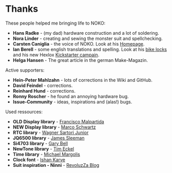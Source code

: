 # Thanks

These people helped me bringing life to NOKO:  
  
- **Hans Radke** - (my dad) hardware construction and a lot of soldering.
- **Nora Linder** - creating and sewing the monster suit and spellchecking.
- **Carsten Caniglia** - the voice of NOKO. Look at his [Homepage](http://www.carstencaniglia.com).  
- **Ian Berell** - some english translations and spelling. Look at his [bike locks](https://twitter.com/sphykeian) and his new Hexlox [Kickstarter campain](https://www.kickstarter.com/projects/hexlox/hexlox-anti-theft-for-saddles-wheels-and-more-made). 
- **Helga Hansen** - The great article in the german Make-Magazin.

Active supporters:  
  
- **Hein-Peter Mahlzahn** - lots of corrections in the Wiki and GitHub.
- **David Feindel** - corrections.  
- **Reinhard Hund** - corrections.  
- **Ronny Roscher** - he found an annoying hardware bug.  
- **Issue-Community** - ideas, inspirations and (alas!) bugs.  

Used ressources:  

- **OLD Display library** - [Francisco Malpartida](https://bitbucket.org/fmalpartida/new-liquidcrystal/wiki/Home)  
- **NEW Display library** - [Marco Schwartz](https://github.com/marcoschwartz/LiquidCrystal_I2C)  
- **RTC library** - [Wagner Sartori Junior](https://github.com/trunet/DS3231RTC)   
- **JQ6500 library** - [James Sleeman](https://github.com/sleemanj/JQ6500_Serial)  
- **Si4703 library** - [Gary Bell](https://github.com/whiteneon/Si4703_FMRadio)     
- **NewTone library** - [Tim Eckel](https://bitbucket.org/teckel12/arduino-new-tone/wiki/Home)  
- **Time library** - [Michael Margolis](https://github.com/michaelmargolis/arduino_time/tree/master/Time)  
- **Clock font** - [Ishan Karve](http://karve.in/?p=59)  
- **Suit inspiration - Ninni** - [RevoluzZa Blog](http://blog.revoluzzza.com/2009/02/25/tutorial-hopw-to-sew-a-revoluzzzionary-monster-wie-man-ein-revoluzzzionares-monster-naht/)  


